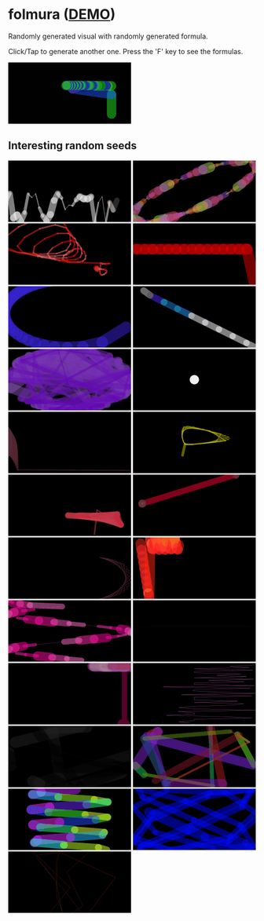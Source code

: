 # folmura ([DEMO](https://abagames.github.io/folmura/index.html))

Randomly generated visual with randomly generated formula.

Click/Tap to generate another one. Press the 'F' key to see the formulas.

[![screenshot](docs/screenshots/folmura.gif)](https://abagames.github.io/folmura/index.html)

## Interesting random seeds

[![62065297](docs/screenshots/62065297.gif)](https://abagames.github.io/folmura/index.html?s=62065297)
[![27197560](docs/screenshots/27197560.gif)](https://abagames.github.io/folmura/index.html?s=27197560)
[![827394148](docs/screenshots/827394148.gif)](https://abagames.github.io/folmura/index.html?s=827394148)
[![59931162](docs/screenshots/59931162.gif)](https://abagames.github.io/folmura/index.html?s=59931162)
[![82205833](docs/screenshots/82205833.gif)](https://abagames.github.io/folmura/index.html?s=82205833)
[![161440481](docs/screenshots/161440481.gif)](https://abagames.github.io/folmura/index.html?s=161440481)
[![92028492](docs/screenshots/92028492.gif)](https://abagames.github.io/folmura/index.html?s=92028492)
[![388848054](docs/screenshots/388848054.gif)](https://abagames.github.io/folmura/index.html?s=388848054)
[![521822124](docs/screenshots/521822124.gif)](https://abagames.github.io/folmura/index.html?s=521822124)
[![718006707](docs/screenshots/718006707.gif)](https://abagames.github.io/folmura/index.html?s=718006707)
[![509235666](docs/screenshots/509235666.gif)](https://abagames.github.io/folmura/index.html?s=509235666)
[![950816576](docs/screenshots/950816576.gif)](https://abagames.github.io/folmura/index.html?s=950816576)
[![71464548](docs/screenshots/71464548.gif)](https://abagames.github.io/folmura/index.html?s=71464548)
[![303599227](docs/screenshots/303599227.gif)](https://abagames.github.io/folmura/index.html?s=303599227)
[![774417313](docs/screenshots/774417313.gif)](https://abagames.github.io/folmura/index.html?s=774417313)
[![635382188](docs/screenshots/635382188.gif)](https://abagames.github.io/folmura/index.html?s=635382188)
[![506507566](docs/screenshots/506507566.gif)](https://abagames.github.io/folmura/index.html?s=506507566)
[![375615874](docs/screenshots/375615874.gif)](https://abagames.github.io/folmura/index.html?s=375615874)
[![359947371](docs/screenshots/359947371.gif)](https://abagames.github.io/folmura/index.html?s=359947371)
[![596174466](docs/screenshots/596174466.gif)](https://abagames.github.io/folmura/index.html?s=596174466)
[![929464066](docs/screenshots/929464066.gif)](https://abagames.github.io/folmura/index.html?s=929464066)
[![38676985](docs/screenshots/38676985.gif)](https://abagames.github.io/folmura/index.html?s=38676985)
[![567782962](docs/screenshots/567782962.gif)](https://abagames.github.io/folmura/index.html?s=567782962)
